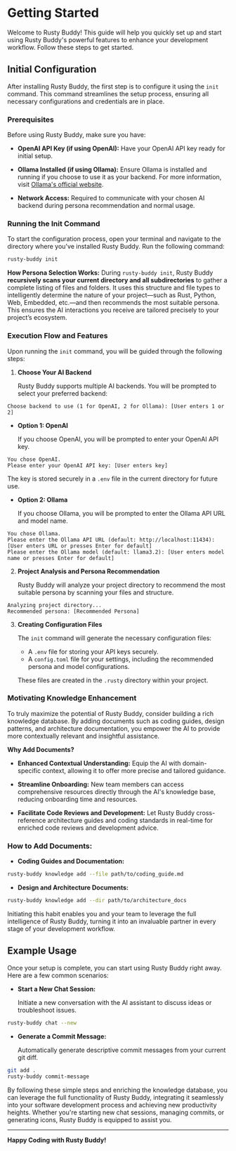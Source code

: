 # Getting Started

Welcome to Rusty Buddy! This guide will help you quickly set up and start using Rusty Buddy's powerful features to enhance your development workflow. Follow these steps to get started.

## Initial Configuration

After installing Rusty Buddy, the first step is to configure it using the `init` command. This command streamlines the setup process, ensuring all necessary configurations and credentials are in place.

### Prerequisites

Before using Rusty Buddy, make sure you have:

- **OpenAI API Key (if using OpenAI):** Have your OpenAI API key ready for initial setup.

- **Ollama Installed (if using Ollama):** Ensure Ollama is installed and running if you choose to use it as your backend. For more information, visit [Ollama's official website](https://ollama.ai).

- **Network Access:** Required to communicate with your chosen AI backend during persona recommendation and normal usage.

### Running the Init Command

To start the configuration process, open your terminal and navigate to the directory where you've installed Rusty Buddy. Run the following command:

```bash
rusty-buddy init
```
**How Persona Selection Works:**
During `rusty-buddy init`, Rusty Buddy **recursively scans your current directory and all subdirectories** to gather a complete listing of files and folders. It uses this structure and file types to
intelligently determine the nature of your project—such as Rust, Python, Web, Embedded, etc.—and then recommends the most suitable persona.
This ensures the AI interactions you receive are tailored precisely to your project’s ecosystem.

### Execution Flow and Features

Upon running the `init` command, you will be guided through the following steps:

1. **Choose Your AI Backend**

   Rusty Buddy supports multiple AI backends. You will be prompted to select your preferred backend:

```plaintext
Choose backend to use (1 for OpenAI, 2 for Ollama): [User enters 1 or 2]
```

- **Option 1: OpenAI**

  If you choose OpenAI, you will be prompted to enter your OpenAI API key.

```plaintext
You chose OpenAI.
Please enter your OpenAI API key: [User enters key]
```

The key is stored securely in a `.env` file in the current directory for future use.

- **Option 2: Ollama**

  If you choose Ollama, you will be prompted to enter the Ollama API URL and model name.

```plaintext
You chose Ollama.
Please enter the Ollama API URL (default: http://localhost:11434): [User enters URL or presses Enter for default]
Please enter the Ollama model (default: llama3.2): [User enters model name or presses Enter for default]
```

2. **Project Analysis and Persona Recommendation**

   Rusty Buddy will analyze your project directory to recommend the most suitable persona by scanning your files and structure.

```plaintext
Analyzing project directory...
Recommended persona: [Recommended Persona]
```

3. **Creating Configuration Files**

   The `init` command will generate the necessary configuration files:

    - A `.env` file for storing your API keys securely.
    - A `config.toml` file for your settings, including the recommended persona and model configurations.

   These files are created in the `.rusty` directory within your project.

### Motivating Knowledge Enhancement

To truly maximize the potential of Rusty Buddy, consider building a rich knowledge database. By adding documents such as coding guides, design patterns, and architecture documentation, you empower the AI to provide more contextually relevant and insightful assistance.

**Why Add Documents?**

- **Enhanced Contextual Understanding:** Equip the AI with domain-specific context, allowing it to offer more precise and tailored guidance.

- **Streamline Onboarding:** New team members can access comprehensive resources directly through the AI's knowledge base, reducing onboarding time and resources.

- **Facilitate Code Reviews and Development:** Let Rusty Buddy cross-reference architecture guides and coding standards in real-time for enriched code reviews and development advice.

### How to Add Documents:

- **Coding Guides and Documentation:**

```bash
rusty-buddy knowledge add --file path/to/coding_guide.md
```

- **Design and Architecture Documents:**

```bash
rusty-buddy knowledge add --dir path/to/architecture_docs
```

Initiating this habit enables you and your team to leverage the full intelligence of Rusty Buddy, turning it into an invaluable partner in every stage of your development workflow.

## Example Usage

Once your setup is complete, you can start using Rusty Buddy right away. Here are a few common scenarios:

- **Start a New Chat Session:**

  Initiate a new conversation with the AI assistant to discuss ideas or troubleshoot issues.

```bash
rusty-buddy chat --new
```

- **Generate a Commit Message:**

  Automatically generate descriptive commit messages from your current git diff.

```bash
git add .
rusty-buddy commit-message
```

By following these simple steps and enriching the knowledge database, you can leverage the full functionality of Rusty Buddy, integrating it seamlessly into your software development process and achieving new productivity heights. Whether you're starting new chat sessions, managing commits, or generating icons, Rusty Buddy is equipped to assist you.

---

**Happy Coding with Rusty Buddy!**